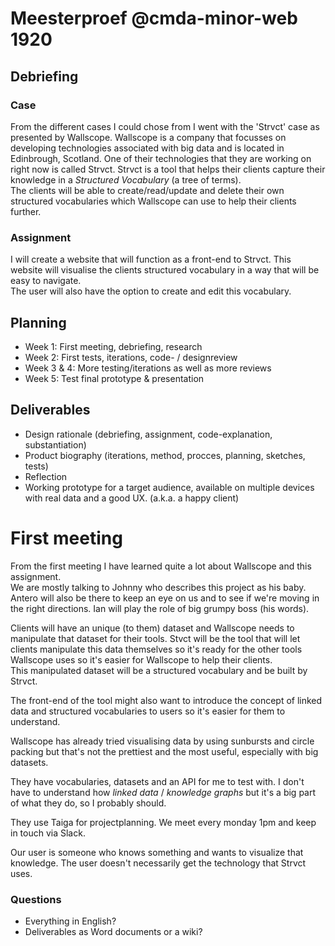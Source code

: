 # Meesterproef @cmda-minor-web 1920

## Debriefing

### Case

From the different cases I could chose from I went with the 'Strvct' case as presented by Wallscope.
Wallscope is a company that focusses on developing technologies associated with big data and is located in Edinbrough, Scotland.
One of their technologies that they are working on right now is called Strvct. Strvct is a tool that helps their clients capture their knowledge in a _Structured Vocabulary_ (a tree of terms).  
The clients will be able to create/read/update and delete their own structured vocabularies which Wallscope can use to help their clients further.

### Assignment

I will create a website that will function as a front-end to Strvct.
This website will visualise the clients structured vocabulary in a way that will be easy to navigate.  
The user will also have the option to create and edit this vocabulary.

## Planning

- Week 1: First meeting, debriefing, research
- Week 2: First tests, iterations, code- / designreview
- Week 3 & 4: More testing/iterations as well as more reviews
- Week 5: Test final prototype & presentation

## Deliverables

- Design rationale (debriefing, assignment, code-explanation, substantiation)
- Product biography (iterations, method, procces, planning, sketches, tests)
- Reflection
- Working prototype for a target audience, available on multiple devices with real data and a good UX. (a.k.a. a happy client)

# First meeting

From the first meeting I have learned quite a lot about Wallscope and this assignment.  
We are mostly talking to Johnny who describes this project as his baby.
Antero will also be there to keep an eye on us and to see if we're moving in the right directions.
Ian will play the role of big grumpy boss (his words).

Clients will have an unique (to them) dataset and Wallscope needs to manipulate that dataset for their tools.
Stvct will be the tool that will let clients manipulate this data themselves so it's ready for the other tools Wallscope uses so it's easier for Wallscope to help their clients.  
This manipulated dataset will be a structured vocabulary and be built by Strvct.

The front-end of the tool might also want to introduce the concept of linked data and structured vocabularies to users so it's easier for them to understand.

Wallscope has already tried visualising data by using sunbursts and circle packing but that's not the prettiest and the most useful, especially with big datasets.

They have vocabularies, datasets and an API for me to test with.
I don't have to understand how _linked data_ / _knowledge graphs_ but it's a big part of what they do, so I probably should.

They use Taiga for projectplanning.
We meet every monday 1pm and keep in touch via Slack.

Our user is someone who knows something and wants to visualize that knowledge. The user doesn't necessarily get the technology that Strvct uses.

### Questions

- Everything in English?
- Deliverables as Word documents or a wiki?
